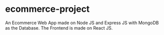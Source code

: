 # ecommerce-project
An Ecommerce Web App made on Node JS and Express JS with MongoDB as the Database. The Frontend is made on React JS. 
